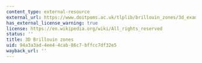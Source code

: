 ```yaml
---
content_type: external-resource
external_url: https://www.doitpoms.ac.uk/tlplib/brillouin_zones/3d_examples.php
has_external_license_warning: true
license: https://en.wikipedia.org/wiki/All_rights_reserved
status: ''
title: 3D Brillouin zones
uid: 94a3a3ad-4ee4-4cab-86c7-bffcc7df32e5
wayback_url: ''
---
```


